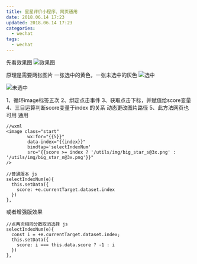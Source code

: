 ```yaml
---
title: 星星评价小程序、网页通用
date: 2018.06.14 17:23
updated: 2018.06.14 17:23
categories: 
  - wechat
tags:
  - wechat
---
```

先看效果图
![效果图](https://cdn.jsdelivr.net/gh/BestJarvan/pic-imgs/imgs/202201171507056.gif)
<!-- more -->
原理是需要两张图片 一张选中的黄色，一张未选中的灰色
![选中](https://cdn.jsdelivr.net/gh/BestJarvan/pic-imgs/imgs/202201171508974.png)

![未选中](https://cdn.jsdelivr.net/gh/BestJarvan/pic-imgs/imgs/202201171508245.png)

1、循环image标签五次
2、绑定点击事件
3、获取点击下标，并赋值给score变量 
4、三目运算判断score变量于index 的关系 动态更改图片路径
5、此方法网页也可用 通用
```
//wxml
<image class="start" 
        wx:for="{{5}}" 
        data-index="{{index}}"
        bindtap='selectIndexNum' 
        src="{{score >= index ? '/utils/img/big_star_s@3x.png' : '/utils/img/big_star_n@3x.png'}}"
/>

//普通版本 js
selectIndexNum(e){
  this.setData({
    score: +e.currentTarget.dataset.index
  })
},
```
或者增强版效果
```
//点两次相同分数取消选择 js
selectIndexNum(e){
  const i = +e.currentTarget.dataset.index;
  this.setData({
    score: i === this.data.score ? -1 : i
  })
},
```